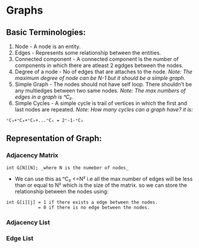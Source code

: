 # Graphs

## Basic Terminologies:

1. Node - A node is an entity.
2. Edges - Represents some relationship between the entities.
3. Connected component - A connected component is the number of components in which there are atleast 2 egdges between the nodes.
4. Degree of a node - No of edges that are attaches to the node.
   _Note: The maximum degree of node can be N-1 but it should be a simple graph._
5. Simple Graph - The nodes should not have self loop. There shouldn't be any multiedges between two same nodes.
   _Note: The max numbers of edges in a graph is ⁿC₂._
6. Simple Cycles - A simple cycle is trail of vertices in which the first and last nodes are repeated.
_Note: How many cycles can a graph have? it is:_
```
ⁿC₃+ⁿC₄+ⁿC₅+...ⁿCₙ = 2ⁿ-1-ⁿC₂

```
## Representation of Graph:
### Adjacency Matrix
```
int G[N][N]; _where N is the numeber of nodes_

```
* We can use this as ⁿC₂ <=N² i.e all the max number of edges will be less than or equal to N² which is the size of the matrix. so we can store the relationship between the nodes using:
```
int G[i][j] = 1 if there exists a edge between the nodes.
            = 0 if there is no edge between the nodes.

```
### Adjacency List

### Edge List